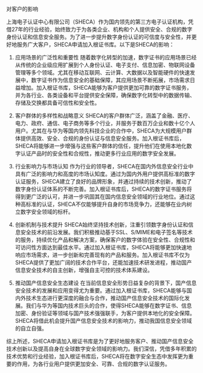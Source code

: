 对客户的影响

上海电子认证中心有限公司（SHECA）作为国内领先的第三方电子认证机构，凭借27年的行业经验，始终致力于为各类企业、机构和个人提供安全、合规的数字身份认证和信息安全服务。为了进一步提升数字身份认证的可信度与安全性，并更好地服务广大客户，SHECA申请加入根证书库。以下是SHECA的影响：

1. 应用场景的广泛性和重要性
随着数字化转型的加速，数字证书的应用场景已经从传统的企业级应用扩展到个人身份认证、电子支付、信息加密、物联网设备管理等多个领域。尤其在移动互联网、云计算、大数据以及智能硬件的快速发展中，数字证书作为信息安全的基础保障，其应用场景不断拓展，市场需求日益增加。加入根证书库，SHECA能够为客户提供更加可靠的数字证书服务，并为各行业、各类设备和平台提供安全保障，确保数字化转型中的数据传输、存储及交换都具备可信性和安全性。

2. 客户群体的多样性和战略意义
SHECA的客户群体广泛，涵盖了金融、医疗、电力、政府、通信、电子商务等多个行业，并服务于数百万企业和数十亿个人用户。尤其在与华为等国内领先科技企业的合作中，SHECA为大规模用户群体提供高效、安全、合规的身份认证与信息安全服务。加入根证书库后，SHECA将能够进一步增强与这些客户群体的信任，提升他们在使用本地化数字认证产品时的安全性和合规性，推动更多行业应用的数字安全发展。

3. 行业影响力与市场认知
作为行业的领导者，SHECA在国内外信息安全行业中具有广泛的影响力和高度的市场认知度。通过为国内外用户提供高标准的数字认证服务，SHECA建立了良好的品牌形象，并通过持续的技术创新，推动了数字身份认证体系的不断完善。加入根证书库后，SHECA的数字证书服务将得到更广泛的认可，并进一步巩固其在国内信息安全领域的行业地位。通过这种高标准的认证，SHECA不仅能够提升自身的市场竞争力，还能够在业内树立数字安全领域的标杆。

4. 创新机制与技术提升
SHECA始终坚持技术创新，注重引领数字身份认证和信息安全技术的前沿发展。我们积极推动基于SSL、S/MIME和电子签名等技术的服务，持续优化产品和解决方案，确保客户的数字体验在安全性、合规性和可访问性方面达到最佳水平。通过加入根证书库，SHECA将能够更加快速地响应市场需求，进一步创新和完善现有的产品和服务。加入根证书库不仅为SHECA提供了更加广阔的技术合作平台，还能加速技术研发进程，推动国产信息安全技术的自主创新，增强自主可控的技术体系建设。

5. 推动国产信息安全生态建设
在当前信息安全形势日益复杂的背景下，国产信息安全技术的发展和应用变得尤为重要。通过加入根证书库，SHECA能够与国内外技术生态进行更深度的融合与合作，推动国产信息安全技术的国际化发展。我们与华为等国内技术巨头的合作，使得SHECA能够在数字证书、信息加密、身份验证等领域与国产技术强强联手，为客户提供本地化的安全保障。SHECA将借此机会提升国产信息安全技术的影响力，推动我国信息安全领域的自立自强。

综上所述，SHECA申请加入根证书库是为了更好地服务客户、推动国产信息安全技术创新以及提高自身在全球数字安全领域的影响力。我们深信，凭借多年积累的技术优势和行业经验，加入根证书库后，SHECA将在数字安全生态中发挥更为重要的作用，为各行业用户提供更加安全、可靠、合规的数字认证服务。
